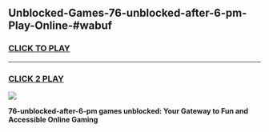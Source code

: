 
## Unblocked-Games-76-unblocked-after-6-pm-Play-Online-#wabuf
<h3>
<a href="https://premium.freeplayer.one?title=76-unblocked-after-6-pm&ref=24F">CLICK TO PLAY</a></h3>
<hr>

<h3>
<a href="https://premium.freeplayer.one?title=76-unblocked-after-6-pm&ref=24F">CLICK 2 PLAY</a>
  
</h3>

<a href="https://premium.freeplayer.one?title=76-unblocked-after-6-pm&ref=24F/"><img src="https://clearcache.store/games.png"></a>


**76-unblocked-after-6-pm games unblocked: Your Gateway to Fun and Accessible Online Gaming**
